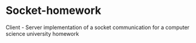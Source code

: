 # Socket-homework
Client - Server implementation of a socket communication for a computer science university homework
